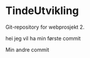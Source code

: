 # TindeUtvikling
Git-repository for webprosjekt 2.


hei jeg vil ha min første commit

Min andre commit